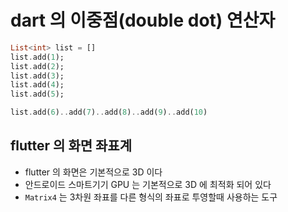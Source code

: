 # dart 의 이중점(double dot) 연산자

```dart
List<int> list = []
list.add(1);
list.add(2);
list.add(3);
list.add(4);
list.add(5);

list.add(6)..add(7)..add(8)..add(9)..add(10)
```

## flutter 의 화면 좌표계

- flutter 의 화면은 기본적으로 3D 이다
- 안드로이드 스마트기기 GPU 는 기본적으로 3D 에 최적화 되어 있다
- `Matrix4` 는 3차원 좌표를 다른 형식의 좌표로 투영할때 사용하는 도구
